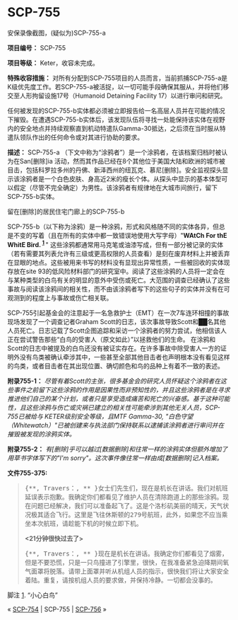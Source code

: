 # SCP-755
                        




安保录像截图，(疑似为)SCP-755-a



**项目编号：** SCP-755

**项目等级：** Keter，收容未完成。

**特殊收容措施：** 对所有分配到SCP-755项目的人员而言，当前抓捕SCP-755-a是K级优先度工作。若SCP-755-a被活捉，以一切可能手段确保其服从，并将他们移交至人形拘留设施17号（Humanoid Detaining Facility 17）以进行审问和研究。

任何被发现的SCP-755-b实体都必须被立即报告给一名高层人员并在可能的情况下摧毁。在遭遇SCP-755-b实体后，该发现队伍将寻找一处能保持该实体在视野内的安全地点并持续观察直到机动特遣队Gamma-30抵达，之后须在当时服从特遣队领队作出的任何命令或对其进行协助的要求。

**描述：** SCP-755-a （下文中称为“涂鸦者”）是一个涂鸦者，在该档案归档时被认为在San[删除]ia 活动，然而其作品已经在8个其他位于美国大陆和欧洲的城市被目击，包括科罗拉多州的丹佛、新泽西州的纽瓦克、慕尼[删除]。安全监视探头显示该涂鸦者是一个白色皮肤、身高近2米的瘦长个体。从探头中显示的基本体型可以假定（尽管不完全确定）为男性。该涂鸦者有规律地在大城市间旅行，留下SCP-755-b实体。



留在[删除]的居民住宅门廊上的SCP-755-b



SCP-755-b（以下称为涂鸦）是一种涂鸦，形式和风格随不同的实体各异，但总是不变的写着（且在所有的实体中都一致错误地使用大写字母）"**WAtCh For thE WhitE Bird.<sup class='footnoteref'>
 <a shape='rect' class='footnoteref' id='footnoteref-1' href='javascript:;' onclick='WIKIDOT.page.utils.scrollToReference(&apos;footnote-1&apos;)'>1</a>
</sup>** " 这些涂鸦都通常用马克笔或油漆写成，但有一部分被记录的实体（若有需要其列表允许有三级或更高权限的人员查看）是刻在废弃材料上并被丢弃在显眼的地点。这些被用来书写的材料没有显现出异常性质，一些被回收的实体现存放在site 93的低风险材料部门的研究室中。阅读了这些涂鸦的人员将一定会在与某种类型的白鸟有关的明显的意外中受伤或死亡。大范围的调查已经确认了这些事故与阅读该涂鸦间的相关性，而不由该涂鸦者写下的这些句子的实体并没有在可观测到的程度上与事故或伤亡相关联。

SCP-755引起基金会的注意起于一名急救护士（EMT）在一次7车连环相撞的事故现场发现了一个调查记者Graham Scott的日志，该次事故导致Scott和██名其他人员死亡。日志记载了Scott企图追踪和采访一个涂鸦者的努力尝试，他相信该人正在尝试警告那些“白鸟的受害人（原文如此）”以拯救他们的生命。
在涂鸦和Scott的日志中被提及的白鸟还没有被证实存在。在许多事故中除受害人一方的证明外没有鸟类被确认牵涉其中，一些甚至全部其他目击者也声明根本没有看见这样的鸟类，或者目击者在其出现位置、确切颜色和鸟的品种上有着不一致的表述。

**附录755-1：**  *尽管有着Scott的主张，很多基金会的研究人员怀疑这个涂鸦者在这些事件之前留下这些涂鸦的作用是因果性而非预知性的，并且这些涂鸦者是在寻求推进他们自己的某个计划，或者只是享受造成痛苦和死亡的兴奋感。基于这种可能性，且这些涂鸦与伤亡或灾祸已建立的相关性可能牵涉到其他无关人员，SCP-755已被给与 KETER级别安全等级，且MTF Gamma-30, "白色守望（Whitewatch）"已被创建来与执法部门保持联系以逮捕该涂鸦者进行审问并在摧毁被发现的涂鸦实体。* 

**附录755-2：** *有[删除]乎可以越过[数据删除]和往常一样的涂鸦实体但额外增加了用草书字体写下的"I'm sorry"。这次事件像往常一样由成[数据删除]记入档案。* 

**文件755-375:** 


> <tt>{**, Travers&#65306;, ** }&#22899;&#22763;&#20204;&#20808;&#29983;&#20204;&#65292;&#29616;&#22312;&#26159;&#26426;&#38271;&#22312;&#35762;&#35805;&#12290;&#25105;&#20204;&#23545;&#33322;&#29677;&#24310;&#35823;&#34920;&#31034;&#25265;&#27465;&#12290;&#25105;&#30830;&#23450;&#20320;&#20204;&#37117;&#30475;&#35265;&#20102;&#32500;&#25252;&#20154;&#21592;&#22312;&#28165;&#38500;&#36305;&#36947;&#19978;&#30340;&#37027;&#20123;&#28034;&#40486;&#12290;&#29616;&#22312;&#38382;&#39064;&#24050;&#32463;&#35299;&#20915;&#65292;&#25105;&#20204;&#21487;&#20197;&#20934;&#22791;&#36215;&#39134;&#20102;&#12290;&#36825;&#26159;&#20010;&#27931;&#26441;&#30710;&#32654;&#20029;&#30340;&#26228;&#22825;&#65292;&#22825;&#27668;&#29366;&#20917;&#26497;&#20854;&#36866;&#21512;&#39134;&#34892;&#12290;&#36825;&#37324;&#26159;&#39134;&#24448;&#20241;&#26031;&#39039;&#30340;279&#21495;&#33322;&#29677;&#65292;&#27492;&#22806;&#65292;&#22914;&#26524;&#24744;&#19981;&#24212;&#24403;&#20056;&#22352;&#26412;&#27425;&#33322;&#29677;&#65292;&#35831;&#36225;&#33021;&#19979;&#26426;&#30340;&#26102;&#20505;&#31435;&#21363;&#19979;&#26426;&#12290;</tt>
> 
> **<21分钟很快过去了>** 
> 
> <tt>{**, Travers&#65306;, ** }&#29616;&#22312;&#26159;&#26426;&#38271;&#22312;&#35762;&#35805;&#12290;&#25105;&#30830;&#23450;&#20320;&#20204;&#37117;&#30475;&#35265;&#20102;&#28895;&#38654;&#65292;&#20294;&#26159;&#19981;&#35201;&#24656;&#24908;&#65292;&#21482;&#26159;&#19968;&#21482;&#40479;&#25758;&#36827;&#20102;&#24341;&#25806;&#37324;&#65292;&#24456;&#24555;&#65292;&#22312;&#25105;&#20934;&#22791;&#32039;&#24613;&#36843;&#38477;&#26399;&#38388;&#27687;&#27668;&#38754;&#32617;&#23558;&#33073;&#33853;&#12290;&#35831;&#24102;&#19978;&#38754;&#32617;&#24182;&#21548;&#20174;&#26426;&#32452;&#20154;&#21592;&#30340;&#25351;&#31034;&#65292;&#24456;&#24555;&#25105;&#20204;&#23558;&#35753;&#22823;&#23478;&#23433;&#20840;&#30528;&#38470;&#12290;&#37325;&#22797;&#65292;&#35831;&#25353;&#26426;&#32452;&#20154;&#21592;&#30340;&#35201;&#27714;&#20570;&#65292;&#24182;&#20445;&#25345;&#20919;&#38745;&#12290;&#19968;&#20999;&#37117;&#20250;&#27809;&#20107;&#30340;&#12290;</tt>
> 


脚注
<a shape='rect' href='javascript:;' onclick='WIKIDOT.page.utils.scrollToReference(&apos;footnoteref-1&apos;)'>1</a>. “小心白鸟”



« [SCP-754](/scp-754) | SCP-755 | [SCP-756](/scp-756) »





                    